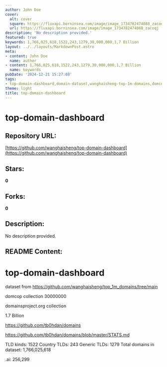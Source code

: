```yaml
---
author: John Doe
cover:
  alt: cover
  square: https://fluxapi.borninsea.com/image/image_1734782474088_zacoqj
  url: https://fluxapi.borninsea.com/image/image_1734782474088_zacoqj
description: 'No description provided.'
featured: true
keywords: 1,766,025,618,1522,243,1279,30,000,000,1,7 Billion
layout: ../../layouts/MarkdownPost.astro
meta:
- content: John Doe
  name: author
- content: 1,766,025,618,1522,243,1279,30,000,000,1,7 Billion
  name: keywords
pubDate: '2024-12-21 15:27:08'
tags:
- top-domain-dashboard,domain-dataset,wanghaisheng-top-1m-domains,domcop-collection,domainsproject-org,17-billion-domains,tb0hdan-domains,1522-TLDs,243-Country-TLDs,1279-Generic-TLDs
theme: light
title: top-domain-dashboard
---
```


# top-domain-dashboard

## Repository URL: 
[https://github.com/wanghaisheng/top-domain-dashboard](https://github.com/wanghaisheng/top-domain-dashboard)

## Stars: 
**0**

## Forks: 
**0**

## Description: 
No description provided.

## README Content: 
# top-domain-dashboard


dataset from https://github.com/wanghaisheng/top_1m_domains/tree/main

domcop collection 30000000 


domainsproject.org collection

 1.7 Billion


https://github.com/tb0hdan/domains

https://github.com/tb0hdan/domains/blob/master/STATS.md

TLD kinds: 1522 Country TLDs: 243 Generic TLDs: 1279 Total domains in dataset: 1,766,025,618

.ai: 256,299


